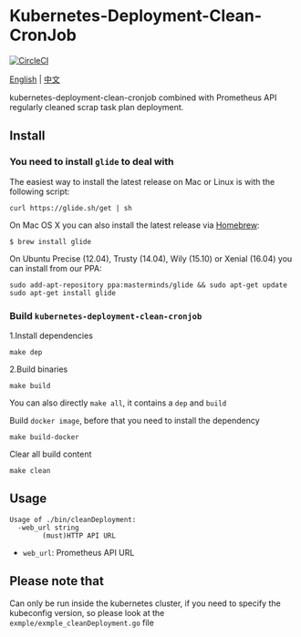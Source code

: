 # Kubernetes-Deployment-Clean-CronJob

[![CircleCI](https://circleci.com/gh/BigbigY/kubernetes-deployment-clean-cronjob.svg?style=shield)](https://circleci.com/gh/BigbigY/kubernetes-deployment-clean-cronjob)

[English](https://github.com/BigbigY/kubernetes-deployment-clean-cronjob/blob/master/README_EN.md) | [中文](https://github.com/BigbigY/kubernetes-deployment-clean-cronjob/blob/master/README.md)

kubernetes-deployment-clean-cronjob combined with Prometheus API regularly cleaned scrap task plan deployment.

## Install

### You need to install `glide` to deal with

The easiest way to install the latest release on Mac or Linux is with the following script:
```
curl https://glide.sh/get | sh
```
On Mac OS X you can also install the latest release via [Homebrew](https://github.com/Homebrew/homebrew):
```
$ brew install glide
```
On Ubuntu Precise (12.04), Trusty (14.04), Wily (15.10) or Xenial (16.04) you can install from our PPA:
```
sudo add-apt-repository ppa:masterminds/glide && sudo apt-get update
sudo apt-get install glide
```

### Build `kubernetes-deployment-clean-cronjob`

1.Install dependencies
```
make dep
```
2.Build binaries
```
make build
```
You can also directly `make all`, it contains a `dep` and `build`

Build `docker image`, before that you need to install the dependency
```
make build-docker
```
Clear all build content
```
make clean
```

## Usage
```
Usage of ./bin/cleanDeployment:
  -web_url string
        (must)HTTP API URL
```
- `web_url`: Prometheus API URL

## Please note that

Can only be run inside the kubernetes cluster, if you need to specify the kubeconfig version, so please look at the `exmple/exmple_cleanDeployment.go` file